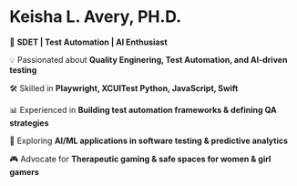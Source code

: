# Keisha L. Avery, PH.D.

🚀 **SDET | Test Automation | AI Enthusiast**

💡 Passionated about **Quality Enginering, Test Automation, and AI-driven testing**

🛠️ Skilled in **Playwright, XCUITest Python, JavaScript, Swift**

📊 Experienced in **Building test automation frameworks & defining QA strategies**

🤖 Exploring **AI/ML applications in software testing & predictive analytics**

🎮 Advocate for **Therapeutic gaming & safe spaces for women & girl gamers**




